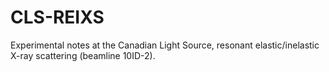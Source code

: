 # CLS-REIXS
Experimental notes at the Canadian Light Source, resonant elastic/inelastic X-ray scattering (beamline 10ID-2).
